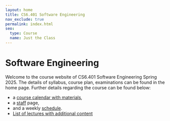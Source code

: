 ```yaml
---
layout: home
title: CS6.401 Software Engineering
nav_exclude: true
permalink: index.html
seo:
  type: Course
  name: Just the Class
---
```


# Software Engineering

Welcome to the course website of CS6.401 Software Engineering Spring 2025. The details of syllabus, course plan, examinations can be found in the home page. Further details regarding the course can be found below:

- a [course calendar with materials](calendar.md),
- a [staff](staff.md) page,
- and a weekly [schedule](schedule.md).
- [List of lectures with additional content](lectures.md)

